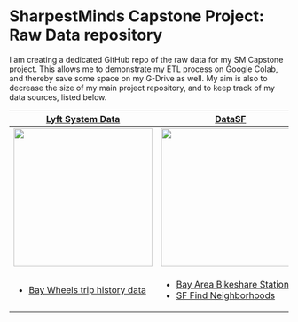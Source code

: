 # SharpestMinds Capstone Project: Raw Data repository

I am creating a dedicated GitHub repo of the raw data for my SM Capstone project. This allows me to demonstrate my ETL process on Google Colab, and thereby save some space on my G-Drive as well. My aim is also to decrease the size of my main project repository, and to keep track of my data sources, listed below.


| [Lyft System Data](https://www.lyft.com/bikes/bay-wheels/system-data) | [DataSF](https://datasf.org/opendata/) |
|------------|-------------|
| <img src="https://upload.wikimedia.org/wikipedia/commons/thumb/a/a0/Lyft_logo.svg/199px-Lyft_logo.svg.png" width="250"> | <img src="http://www.azavea.com/wp-content/uploads/2015/04/DataSF.png" width="250"> |
| <ul><li><a href="https://s3.amazonaws.com/baywheels-data/index.html" target="_blank">Bay Wheels trip history data</a></li></ul> | <ul><li><a href="https://data.sfgov.org/Transportation/Bay-Area-Bikeshare-Stations/7jbp-yzp3" target="_blank">Bay Area Bikeshare Stations</a></li><li><a href="https://data.sfgov.org/Geographic-Locations-and-Boundaries/SF-Find-Neighborhoods/pty2-tcw4" target="_blank">SF Find Neighborhoods</a>
</li></ul> 
